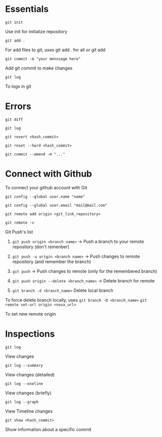 <h1>Essentials</h1>


````git init````

<p>Use init for initialize repository</p>

````git add .````

<p>For add files to git, uses git add . for all or git add <filename></p>

```git commit -m "your menssage here"```

<p>Add git commit to make changes</p>

```git log```

<p>To logs in git</p>




<h1>Errors</h1>

```git diff```

```git log```

```git revert <hash_commit>```

```git reset --hard <hash_commit>```

```git commit --amend -m "..."```


<h1>Connect with Github</h1>
<p>To connect your github account with Git</P>

```git config --global user.name "name"```

```git config --global user.email "mail@mail.com"```

```git remote add origin <git_link_repository>```

```git remote -v```

<p>Git Push's list</p>

1. ````git push origin <branch name>```` -> Push a branch to your remote repository (don't remenber)

2. ````git push -u origin <branch name>```` -> Push changes to remote repository (and remember the branch)

3. ````git push```` -> Push changes to remote (only for the remembered branch)

4. ````git push origin --delete <branch_name>```` -> Delete branch for remote 

5. ````git branch -d <branch_name>```` Delete local branch

To force delete branch locally, uses ```git branch -D <branch_name>```
`````git remote set-url origin <nova_url>`````
<p>To set new remote origin</P>

<h1>Inspections</h1>

```git log```
<p>View changes</p>

```git log --summary```
<p>View changes (detailed)</p>

```git log --oneline```
<P>View changes (briefly)</p>

```git log --graph```
<P>View Timeline changes</p>

```git show <hash_commit>```
<p>Show information about a specific commit</P>
